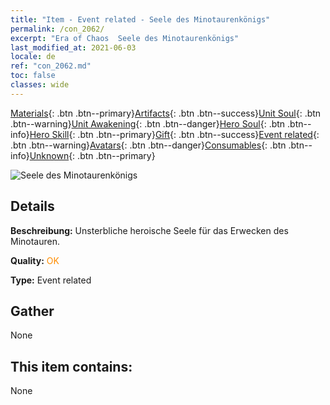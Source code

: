 ```yaml
---
title: "Item - Event related - Seele des Minotaurenkönigs"
permalink: /con_2062/
excerpt: "Era of Chaos  Seele des Minotaurenkönigs"
last_modified_at: 2021-06-03
locale: de
ref: "con_2062.md"
toc: false
classes: wide
---
```

 [Materials](/ItemsDE/){: .btn .btn--primary}[Artifacts](/ItemsDE/Artifacts/){: .btn .btn--success}[Unit Soul](/ItemsDE/UnitSoul/){: .btn .btn--warning}[Unit Awakening](/ItemsDE/UnitAwakening/){: .btn .btn--danger}[Hero Soul](/ItemsDE/HeroSoul/){: .btn .btn--info}[Hero Skill](/ItemsDE/HeroSkill/){: .btn .btn--primary}[Gift](/ItemsDE/Gift/){: .btn .btn--success}[Event related](/ItemsDE/Events/){: .btn .btn--warning}[Avatars](/ItemsDE/Avatars/){: .btn .btn--danger}[Consumables](/ItemsDE/Consumables/){: .btn .btn--info}[Unknown](/ItemsDE/Unknown/){: .btn .btn--primary}

 ![Seele des Minotaurenkönigs](/images/t/juexing_705.jpg)

## Details
 **Beschreibung:** Unsterbliche heroische Seele für das Erwecken des Minotauren.

 **Quality:** <span style="color: #FF8C00">OK</span>

 **Type:** Event related

## Gather

  None

## This item contains:

  None

